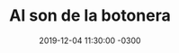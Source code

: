 ---
layout: post
category: Coqueto Escenario
date: 2019-12-04 11:30:00 -0300
title: Al son de la botonera
image: https://oceano.uy/api/images/programas/TodoPasa/luboyreyes.PNG
summary: El viejo Lubo empezó a robar la plata con los balances de fin de año y encontró los audios más escuchados que tuvo en 2019. Además el análisis del campeonato uruguayo y su desenlace fata, más el intercambio de ideas entre el intendente de Montevideo y Alberto Sonsol
file: https://audios.oceanofm.com/programas/TodoPasa/19-12-042amaanaCoquetoescenario.mp3
duration: 24:14
oceanourl: https://oceano.uy/todopasa/coqueto-escenario/20416-al-son-de-la-botonera
---